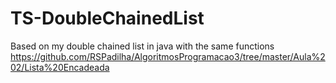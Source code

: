 # TS-DoubleChainedList
Based on my double chained list in java with the same functions
https://github.com/RSPadilha/AlgoritmosProgramacao3/tree/master/Aula%202/Lista%20Encadeada
